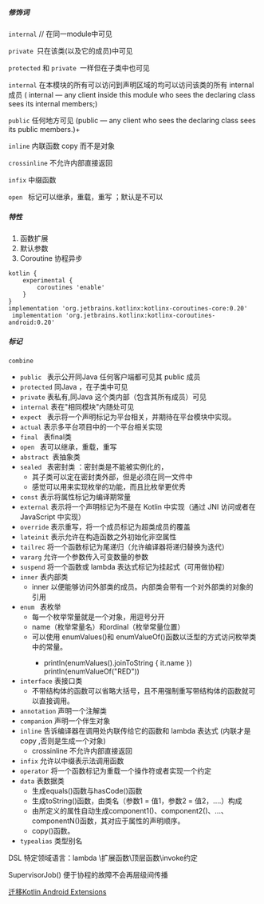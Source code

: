 ##### 修饰词 

`internal` // 在同一module中可见

`private `只在该类(以及它的成员)中可见

`protected` 和 `private `一样但在子类中也可见

`internal` 在本模块的所有可以访问到声明区域的均可以访问该类的所有 internal 成员 ( internal — any client inside this module who sees the declaring class sees its internal members;)

`public` 任何地方可见 (public — any client who sees the declaring class sees its public members.)+

`inline` 内联函数 copy 而不是对象

`crossinline`  不允许内部直接返回

`infix` 中缀函数

`open `  标记可以继承，重载，重写 ；默认是不可以

##### 特性
1. 函数扩展 
2. 默认参数
3. Coroutine 协程异步 
```  
kotlin {
    experimental {
        coroutines 'enable'
    }
}
implementation 'org.jetbrains.kotlinx:kotlinx-coroutines-core:0.20'
 implementation 'org.jetbrains.kotlinx:kotlinx-coroutines-android:0.20'
 ```
 
##### 标记
`combine ` 

- `public ` 表示公开同Java 任何客户端都可见其 public 成员
- `protected` 同Java ，在子类中可见
- `private`  表私有,同Java 这个类内部（包含其所有成员）可见
- `internal` 表在"相同模块"内随处可见
- `expect ` 表示将一个声明标记为平台相关，并期待在平台模块中实现。
- `actual` 表示多平台项目中的一个平台相关实现
- `final ` 表final类
- `open `  表可以继承，重载，重写
- `abstract `表抽象类
- `sealed ` 表密封类 ：密封类是不能被实例化的，
    - 其子类可以定在密封类外部，但是必须在同一文件中 
    - 感觉可以用来实现枚举的功能，而且比枚举更优秀
- `const` 表示将属性标记为编译期常量
- `external`  表示将一个声明标记为不是在 Kotlin 中实现（通过 JNI 访问或者在 JavaScript 中实现）
- `override` 表示重写，将一个成员标记为超类成员的覆盖
- `lateinit` 表示允许在构造函数之外初始化非空属性
- `tailrec` 将一个函数标记为尾递归（允许编译器将递归替换为迭代）
- `vararg`  允许一个参数传入可变数量的参数
- `suspend` 将一个函数或 lambda 表达式标记为挂起式（可用做协程）
- `inner` 表内部类
    -  inner 以便能够访问外部类的成员。内部类会带有一个对外部类的对象的引用
- `enum ` 表枚举
    - 每一个枚举常量就是一个对象，用逗号分开
    - name（枚举常量名）和ordinal（枚举常量位置）
    - 可以使用 enumValues<T>()和 enumValueOf<T>()函数以泛型的方式访问枚举类中的常量。
        - println(enumValues<Color>().joinToString { it.name })    println(enumValueOf<Color>("RED"))
- `interface` 表接口类
    - 不带结构体的函数可以省略大括号，且不用强制重写带结构体的函数就可以直接调用。
- `annotation` 声明一个注解类
- `companion` 声明一个伴生对象
- `inline` 告诉编译器在调用处内联传给它的函数和 lambda 表达式 (内联才是copy ,否则是生成一个对象)
  - crossinline 不允许内部直接返回
- `infix` 允许以中缀表示法调用函数
- `operator` 将一个函数标记为重载一个操作符或者实现一个约定
- `data` 表数据类
    - 生成equals()函数与hasCode()函数
    - 生成toString()函数，由类名（参数1 = 值1，参数2 = 值2，....）构成
    - 由所定义的属性自动生成component1()、component2()、...、componentN()函数，其对应于属性的声明顺序。
    - copy()函数。 
- `typealias`  类型别名


DSL 特定领域语言：lambda \扩展函数\顶层函数\invoke约定



SupervisorJob() 便于协程的故障不会再层级间传播

[迁移Kotlin Android Extensions](https://blog.csdn.net/qq_17766199/article/details/109557820)
